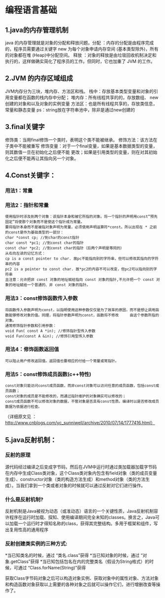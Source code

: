 # 编程语言基础

## 1.java的内存管理机制
java 的内存管理就是对象的分配和释放问题。分配 ：内存的分配是由程序完成的，程序员需要通过关键字 new 为每个对象申请内存空间 (基本类型除外)，所有的对象都在堆 (Heap)中分配空间。 释放 ：对象的释放是由垃圾回收机制决定和执行的，这样做确实简化了程序员的工作。但同时，它也加重了 JVM 的工作。

## 2.JVM 的内存区域组成
JVM内存分为三块，堆内存、方法区和栈。
栈中：存放基本类型变量和对象的引用变量都在函数的栈内存中分配；
堆内存：所有线程共享的的，存放数组、 new 创建的对象和以及对象的实例变量
方法区：也是所有线程共享的，存放类信息，常量和静态变量
ps：string放在字符串池中，除非是通过new创建的

## 3.final关键字
修饰类：当用final修饰一个类时，表明这个类不能被继承。
修饰方法：该方法在子类中不能被重写
修饰变量：对于一个final变量，如果是基本数据类型的变量，则其数值一旦在初始化之后便不能
          更改；如果是引用类型的变量，则在对其初始化之后便不能再让其指向另一个对象。

## 4.Const关键字：
### 用法1：常量

### 用法2：指针和常量
    使用指针时涉及到两个对象：该指针本身和被它所指的对象。将一个指针的声明用const“预先固定”将使那个对象而不是使这个指针成为常量。
    要将指针本身而不是被指对象声明为常量，必须使用声明运算符*const。所以出现在 * 之前的const是作为基础类型的一部分：
    char *const cp; //到char的const指针
    char const *pc1; //到const char的指针
    const char *pc2; //到const char的指针（后两个声明是等同的）
    从右向左读的记忆方式：
    cp is a const pointer to char. 故pc不能指向别的字符串，但可以修改其指向的字符串的内容
    pc2 is a pointer to const char. 故*pc2的内容不可以改变，但pc2可以指向别的字符串
    且注意：允许把非 const 对象的地址赋给指向 const 对象的指针,不允许把一个 const 对象的地址赋给一个普通的、非 const 对象的指针。

### 用法3：const修饰函数传入参数
    将函数传入参数声明为const，以指明使用这种参数仅仅是为了效率的原因，而不是想让调用函数能够修改对象的值。同理，将指针参数声明为const，函数将不修改     由这个参数所指的对象。
    通常修饰指针参数和引用参数：
    void Fun( const A *in); //修饰指针型传入参数
    void Fun(const A &in); //修饰引用型传入参数

### 用法4：修饰函数返回值
    可以阻止用户修改返回值。返回值也要相应的付给一个常量或常指针。

### 用法5：const修饰成员函数(c++特性)
    const对象只能访问const成员函数，而非const对象可以访问任意的成员函数，包括const成员函数；
    const对象的成员是不能修改的，而通过指针维护的对象确实可以修改的；
    const成员函数不可以修改对象的数据，不管对象是否具有const性质。编译时以是否修改成员数据为依据进行检查。
    
（详细原文见 ：http://www.cnblogs.com/yc_sunniwell/archive/2010/07/14/1777416.html）

## 5.java反射机制：
### 反射的原理

源代码经过编译之后变成字节码，然后在JVM中运行时通过类加载器加载字节码在内存中生成Class类对象，这个Class类对象内包含有field对象（类的成员变量生成）、constructor对象（类的构造方法生成）和method对象（类的方法生成）。当我们拿到一个类或者对象的时候就可以通过反射对它们进行操作。

### 什么是反射机制?
反射机制是Java被视为动态（或准动态）语言的一个关键性质，Java反射机制容许程序在运行时加载、探知、使用编译期间完全未知的classes。换言之，Java可以加载一个运行时才得知名称的class，获得其完整结构。多用于框架和组件，写出复用性高的通用程序

### 反射创建类实例的三种方式:
*当已知类名的时候，通过 “类名.class”获得
*当已知对象的时候，通过 “对象.getClass”获得
*当已知包括包名在内的完整类名（假设为String格式）的时候，可通过 “Class.forName(String)”获得

获取Class字节码对象之后可以构造对象实例、获取对象中的属性对象、方法对象和构造函数对象获取以上需要的各种对象之后就可以操作它们，进行增删改查等操作了。


